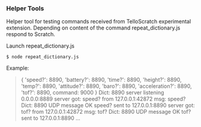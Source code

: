 ### Helper Tools ###

Helper tool for testing commands received from TelloScratch experimental extension. 
Depending on content of the command repeat_dictionary.js respond to Scratch. 

Launch repeat_dictionary.js 

`$ node repeat_dictionary.js`

Example: 

>{ 'speed?': 8890,
>  'battery?': 8890,
>  'time?': 8890,
>  'height?': 8890,
>  'temp?': 8890,
>  'attitude?': 8890,
>  'baro?': 8890,
>  'acceleration?': 8890,
>  'tof?': 8890,
>  command: 9000 }
>Dict:  8890
>server listening 0.0.0.0:8889
>server got: speed? from 127.0.0.1:42872
>msg:  speed?
>Dict:  8890
>UDP message OK speed? sent to 127.0.0.1:8890
>server got: tof? from 127.0.0.1:42872
>msg:  tof?
>Dict:  8890
>UDP message OK tof? sent to 127.0.0.1:8890
> ...




